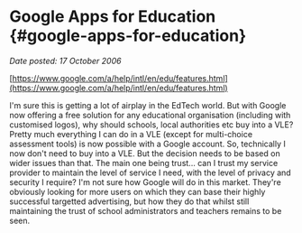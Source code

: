 # Google Apps for Education {#google-apps-for-education}

_Date posted: 17 October 2006_

[https://www.google.com/a/help/intl/en/edu/features.html](https://www.google.com/a/help/intl/en/edu/features.html)

I'm sure this is getting a lot of airplay in the EdTech world. But with Google now offering a free solution for any educational organisation (including with customised logos), why should schools, local authorities etc buy into a VLE? Pretty much everything I can do in a VLE (except for multi-choice assessment tools) is now possible with a Google account. So, technically I now don't need to buy into a VLE. But the decision needs to be based on wider issues than that. The main one being trust... can I trust my service provider to maintain the level of service I need, with the level of privacy and security I require? I'm not sure how Google will do in this market. They're obviously looking for more users on which they can base their highly successful targetted advertising, but how they do that whilst still maintaining the trust of school administrators and teachers remains to be seen.